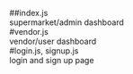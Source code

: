 ##index.js  
supermarket/admin dashboard  
#vendor.js  
vendor/user dashboard  
#login.js, signup.js  
login and sign up page
